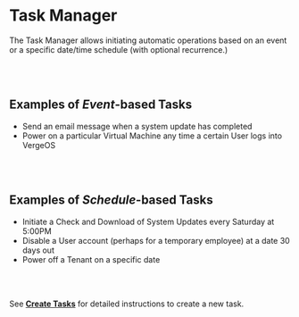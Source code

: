 

# Task Manager

The Task Manager allows initiating automatic operations based on an event or a specific date/time schedule (with optional recurrence.)


<br>
<br>

## Examples of *Event*\-based Tasks

-   Send an email message when a system update has completed
-   Power on a particular Virtual Machine any time a certain User logs into VergeOS


<br>
<br>

## Examples of *Schedule*\-based Tasks

-   Initiate a Check and Download of System Updates every Saturday at 5:00PM
-   Disable a User account (perhaps for a temporary employee) at a date 30 days out
-   Power off a Tenant on a specific date

<br>
<br>

See [**Create Tasks**](/docs/product-guide/createtasks) for detailed instructions to create a new task.